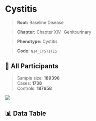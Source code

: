 # Cystitis

> **Root:** Baseline Disease  

> **Chapter:** Chapter XIV- Genitourinary  

> **Phenotype:** Cystitis  

> **Code:** `N14_CYSTITIS`

## 🧪 All Participants  
> Sample size: **189396**  
> Cases: **1738**  
> Controls: **187658**
<img src="/Sensitive/Figures/ALL/Incidence/N14_CYSTITIS.png"/>

## 📊 Data Table
<CsvTableMRF src="/Sensitive/Data/ALL/Incidence/COX_N14_CYSTITIS.csv"/>

